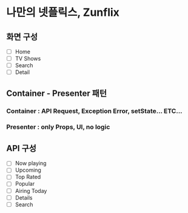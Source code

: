 # 나만의 넷플릭스, Zunflix

## 화면 구성
- [ ] Home
- [ ] TV Shows
- [ ] Search
- [ ] Detail

## Container - Presenter 패턴
### Container : API Request, Exception Error, setState... ETC...
### Presenter : only Props, UI, no logic

## API 구성
- [ ] Now playing
- [ ] Upcoming
- [ ] Top Rated
- [ ] Popular
- [ ] Airing Today
- [ ] Details
- [ ] Search
